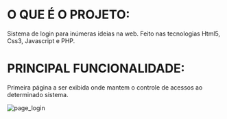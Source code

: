 # O QUE É O PROJETO:
Sistema de login para inúmeras ideias na web. Feito nas tecnologias Html5, Css3, Javascript e PHP.

# PRINCIPAL FUNCIONALIDADE:
Primeira página a ser exibida onde mantem o controle de acessos ao determinado sistema.

![page_login](https://user-images.githubusercontent.com/40076527/41622653-a5b8ce48-73e6-11e8-9637-ffb57a6911b6.PNG)
